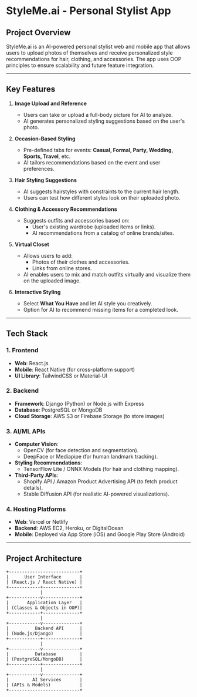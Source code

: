 # StyleMe.ai - Personal Stylist App

## Project Overview
StyleMe.ai is an AI-powered personal stylist web and mobile app that allows users to upload photos of themselves and receive personalized style recommendations for hair, clothing, and accessories. The app uses OOP principles to ensure scalability and future feature integration.

---

## Key Features

1. **Image Upload and Reference**
   - Users can take or upload a full-body picture for AI to analyze.
   - AI generates personalized styling suggestions based on the user's photo.

2. **Occasion-Based Styling**
   - Pre-defined tabs for events: **Casual, Formal, Party, Wedding, Sports, Travel**, etc.
   - AI tailors recommendations based on the event and user preferences.

3. **Hair Styling Suggestions**
   - AI suggests hairstyles with constraints to the current hair length.
   - Users can test how different styles look on their uploaded photo.

4. **Clothing & Accessory Recommendations**
   - Suggests outfits and accessories based on:
     - User's existing wardrobe (uploaded items or links).
     - AI recommendations from a catalog of online brands/sites.

5. **Virtual Closet**
   - Allows users to add:
     - Photos of their clothes and accessories.
     - Links from online stores.
   - AI enables users to mix and match outfits virtually and visualize them on the uploaded image.

6. **Interactive Styling**
   - Select **What You Have** and let AI style you creatively.
   - Option for AI to recommend missing items for a completed look.

---

## Tech Stack

### 1. **Frontend**
   - **Web**: React.js
   - **Mobile**: React Native (for cross-platform support)
   - **UI Library**: TailwindCSS or Material-UI

### 2. **Backend**
   - **Framework**: Django (Python) or Node.js with Express
   - **Database**: PostgreSQL or MongoDB
   - **Cloud Storage**: AWS S3 or Firebase Storage (to store images)

### 3. **AI/ML APIs**
   - **Computer Vision**:
     - OpenCV (for face detection and segmentation).
     - DeepFace or Mediapipe (for human landmark tracking).
   - **Styling Recommendations**:
     - TensorFlow Lite / ONNX Models (for hair and clothing mapping).
   - **Third-Party APIs**:
     - Shopify API / Amazon Product Advertising API (to fetch product details).
     - Stable Diffusion API (for realistic AI-powered visualizations).

### 4. **Hosting Platforms**
   - **Web**: Vercel or Netlify
   - **Backend**: AWS EC2, Heroku, or DigitalOcean
   - **Mobile**: Deployed via App Store (iOS) and Google Play Store (Android)

---

## Project Architecture

```plaintext
+---------------------------+
|      User Interface       |
| (React.js / React Native) |
+------------+--------------+
             |
+------------v--------------+
|       Application Layer   |
| (Classes & Objects in OOP)|
+------------+--------------+
             |
+------------v--------------+
|          Backend API      |
| (Node.js/Django)          |
+------------+--------------+
             |
+------------v--------------+
|          Database         |
| (PostgreSQL/MongoDB)      |
+------------+--------------+
             |
+------------v--------------+
|         AI Services       |
| (APIs & Models)           |
+---------------------------+
